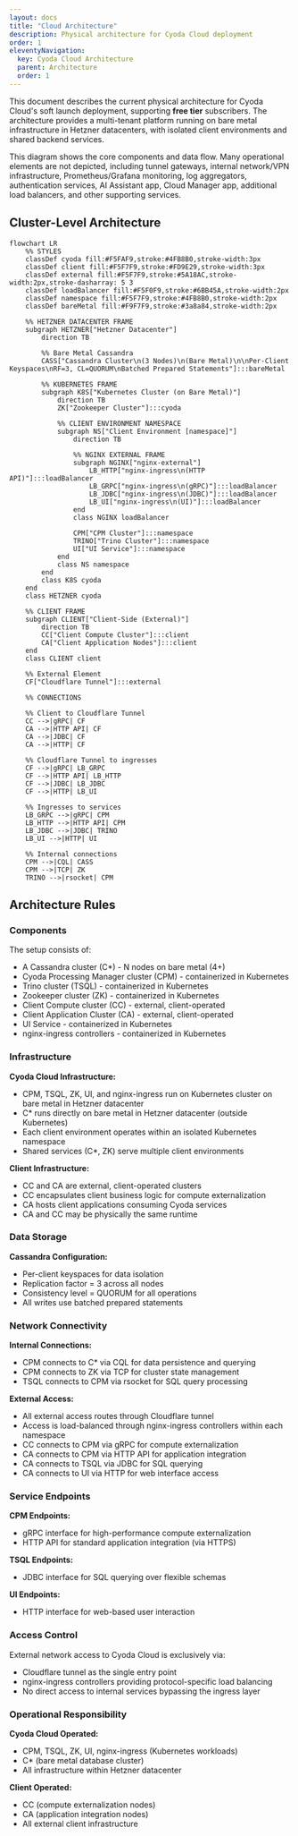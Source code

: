 ```yaml
---
layout: docs
title: "Cloud Architecture"
description: Physical architecture for Cyoda Cloud deployment
order: 1
eleventyNavigation:
  key: Cyoda Cloud Architecture
  parent: Architecture
  order: 1
---
```


This document describes the current physical architecture for Cyoda Cloud's soft launch deployment, supporting **free tier** subscribers. The architecture provides a multi-tenant platform running on bare metal infrastructure in Hetzner datacenters, with isolated client environments and shared backend services.

This diagram shows the core components and data flow. Many operational elements are not depicted, including tunnel gateways, internal network/VPN infrastructure, Prometheus/Grafana monitoring, log aggregators, authentication services, AI Assistant app, Cloud Manager app, additional load balancers, and other supporting services.

## Cluster-Level Architecture
```mermaid
flowchart LR
    %% STYLES
    classDef cyoda fill:#F5FAF9,stroke:#4FB8B0,stroke-width:3px
    classDef client fill:#F5F7F9,stroke:#FD9E29,stroke-width:3px
    classDef external fill:#F5F7F9,stroke:#5A18AC,stroke-width:2px,stroke-dasharray: 5 3
    classDef loadBalancer fill:#F5F0F9,stroke:#6BB45A,stroke-width:2px
    classDef namespace fill:#F5F7F9,stroke:#4FB8B0,stroke-width:2px
    classDef bareMetal fill:#F9F7F9,stroke:#3a8a84,stroke-width:2px

    %% HETZNER DATACENTER FRAME
    subgraph HETZNER["Hetzner Datacenter"]
        direction TB
        
        %% Bare Metal Cassandra
        CASS["Cassandra Cluster\n(3 Nodes)\n(Bare Metal)\n\nPer-Client Keyspaces\nRF=3, CL=QUORUM\nBatched Prepared Statements"]:::bareMetal
        
        %% KUBERNETES FRAME
        subgraph K8S["Kubernetes Cluster (on Bare Metal)"]
            direction TB
            ZK["Zookeeper Cluster"]:::cyoda
            
            %% CLIENT ENVIRONMENT NAMESPACE
            subgraph NS["Client Environment [namespace]"]
                direction TB
                
                %% NGINX EXTERNAL FRAME
                subgraph NGINX["nginx-external"]
                    LB_HTTP["nginx-ingress\n(HTTP API)"]:::loadBalancer
                    LB_GRPC["nginx-ingress\n(gRPC)"]:::loadBalancer
                    LB_JDBC["nginx-ingress\n(JDBC)"]:::loadBalancer
                    LB_UI["nginx-ingress\n(UI)"]:::loadBalancer
                end
                class NGINX loadBalancer
                
                CPM["CPM Cluster"]:::namespace
                TRINO["Trino Cluster"]:::namespace
                UI["UI Service"]:::namespace
            end
            class NS namespace
        end
        class K8S cyoda
    end
    class HETZNER cyoda

    %% CLIENT FRAME
    subgraph CLIENT["Client-Side (External)"]
        direction TB
        CC["Client Compute Cluster"]:::client
        CA["Client Application Nodes"]:::client
    end
    class CLIENT client

    %% External Element
    CF["Cloudflare Tunnel"]:::external

    %% CONNECTIONS
    
    %% Client to Cloudflare Tunnel
    CC -->|gRPC| CF
    CA -->|HTTP API| CF
    CA -->|JDBC| CF
    CA -->|HTTP| CF

    %% Cloudflare Tunnel to ingresses
    CF -->|gRPC| LB_GRPC
    CF -->|HTTP API| LB_HTTP
    CF -->|JDBC| LB_JDBC
    CF -->|HTTP| LB_UI

    %% Ingresses to services
    LB_GRPC -->|gRPC| CPM
    LB_HTTP -->|HTTP API| CPM
    LB_JDBC -->|JDBC| TRINO
    LB_UI -->|HTTP| UI

    %% Internal connections
    CPM -->|CQL| CASS
    CPM -->|TCP| ZK
    TRINO -->|rsocket| CPM
```


## Architecture Rules

### Components

The setup consists of:
- A Cassandra cluster (C*) - N nodes on bare metal (4+)
- Cyoda Processing Manager cluster (CPM) - containerized in Kubernetes
- Trino cluster (TSQL) - containerized in Kubernetes  
- Zookeeper cluster (ZK) - containerized in Kubernetes
- Client Compute cluster (CC) - external, client-operated
- Client Application Cluster (CA) - external, client-operated
- UI Service - containerized in Kubernetes
- nginx-ingress controllers - containerized in Kubernetes

### Infrastructure

**Cyoda Cloud Infrastructure:**
- CPM, TSQL, ZK, UI, and nginx-ingress run on Kubernetes cluster on bare metal in Hetzner datacenter
- C* runs directly on bare metal in Hetzner datacenter (outside Kubernetes)
- Each client environment operates within an isolated Kubernetes namespace
- Shared services (C*, ZK) serve multiple client environments

**Client Infrastructure:**
- CC and CA are external, client-operated clusters
- CC encapsulates client business logic for compute externalization
- CA hosts client applications consuming Cyoda services
- CA and CC may be physically the same runtime

### Data Storage

**Cassandra Configuration:**
- Per-client keyspaces for data isolation
- Replication factor = 3 across all nodes
- Consistency level = QUORUM for all operations
- All writes use batched prepared statements

### Network Connectivity

**Internal Connections:**
- CPM connects to C* via CQL for data persistence and querying
- CPM connects to ZK via TCP for cluster state management
- TSQL connects to CPM via rsocket for SQL query processing

**External Access:**
- All external access routes through Cloudflare tunnel
- Access is load-balanced through nginx-ingress controllers within each namespace
- CC connects to CPM via gRPC for compute externalization
- CA connects to CPM via HTTP API for application integration
- CA connects to TSQL via JDBC for SQL querying
- CA connects to UI via HTTP for web interface access

### Service Endpoints

**CPM Endpoints:**
- gRPC interface for high-performance compute externalization
- HTTP API for standard application integration (via HTTPS)

**TSQL Endpoints:**
- JDBC interface for SQL querying over flexible schemas

**UI Endpoints:**
- HTTP interface for web-based user interaction

### Access Control

External network access to Cyoda Cloud is exclusively via:
- Cloudflare tunnel as the single entry point
- nginx-ingress controllers providing protocol-specific load balancing
- No direct access to internal services bypassing the ingress layer

### Operational Responsibility

**Cyoda Cloud Operated:**
- CPM, TSQL, ZK, UI, nginx-ingress (Kubernetes workloads)
- C* (bare metal database cluster)
- All infrastructure within Hetzner datacenter

**Client Operated:**
- CC (compute externalization nodes)
- CA (application integration nodes)
- All external client infrastructure
